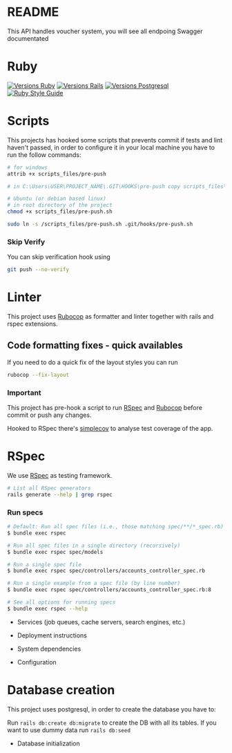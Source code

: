 # README

This API handles voucher system, you will see all endpoing Swagger documentated

# Ruby
[![Versions Ruby](https://img.shields.io/badge/Ruby-3.3.0-blue)](https://www.ruby-lang.org/en/news/2023/03/30/ruby-3-3-0-released/) [![Versions Rails](https://img.shields.io/badge/Rails-7.1.2-blue)](https://rubygems.org/gems/rails/versions/7.1.2) [![Versions Postgresql](https://img.shields.io/badge/PostgreSQL-9.3-blue)](https://www.postgresql.org/about/news/postgresql-93-released-1481/)
[![Ruby Style Guide](https://img.shields.io/badge/code_style-rubocop-brightgreen.svg)](https://github.com/rubocop/rubocop)

# Scripts

This projects has hooked some scripts that prevents commit if tests and lint haven't passed, in order to configure it in your local machine you have to run the follow commands:

```bash
# for windows
attrib +x scripts_files/pre-push

# in C:\Users\USER\PROJECT_NAME\.GIT\HOOKS\pre-push copy scripts_files\pre-push
```

```bash
# Ubuntu (or debian based linux)
# in root directory of the project
chmod +x scripts_files/pre-push.sh

sudo ln -s /scripts_files/pre-push.sh .git/hooks/pre-push.sh
```

### Skip Verify
You can skip verification hook using 
```bash
git push --no-verify
```

# Linter
This project uses [Rubocop](https://www.rubydoc.info/gems/rubocop) as formatter and linter together with rails and rspec extensions.

## Code formatting fixes - quick availables
If you need to do a quick fix of the layout styles you can run

```bash
rubocop --fix-layout
```

### Important
This project has pre-hook a script to run [RSpec](https://github.com/rspec/rspec-rails) and [Rubocop](https://www.rubydoc.info/gems/rubocop) before commit or push any changes.

Hooked to RSpec there's [simplecov](https://github.com/simplecov-ruby/simplecov) to analyse test coverage of the app.

# RSpec
We use [RSpec](https://github.com/rspec/rspec-rails) as testing framework.

```bash
# List all RSpec generators
rails generate --help | grep rspec
```

### Run specs
```bash
# Default: Run all spec files (i.e., those matching spec/**/*_spec.rb)
$ bundle exec rspec

# Run all spec files in a single directory (recursively)
$ bundle exec rspec spec/models

# Run a single spec file
$ bundle exec rspec spec/controllers/accounts_controller_spec.rb

# Run a single example from a spec file (by line number)
$ bundle exec rspec spec/controllers/accounts_controller_spec.rb:8

# See all options for running specs
$ bundle exec rspec --help
```

* Services (job queues, cache servers, search engines, etc.)

* Deployment instructions


* System dependencies

* Configuration

# Database creation

This project uses postgresql, in order to create the database you have to:

Run `rails db:create db:migrate` to create the DB with all its tables.
If you want to use dummy data run `rails db:seed`

* Database initialization